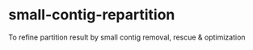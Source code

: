 # small-contig-repartition
To refine partition result by small contig removal, rescue &amp; optimization
